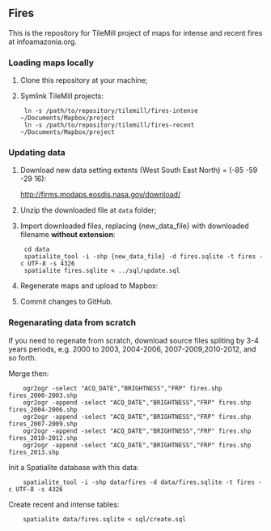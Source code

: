 ## Fires

This is the repository for TileMill project of maps for intense and recent fires at infoamazonia.org.

### Loading maps locally

1. Clone this repository at your machine;

1. Symlink TileMill projects:

		ln -s /path/to/repository/tilemill/fires-intense ~/Documents/Mapbox/project 
		ln -s /path/to/repository/tilemill/fires-recent ~/Documents/Mapbox/project	

### Updating data

1. Download new data setting extents (West South East North) = (-85 -59 -29 16):

    http://firms.modaps.eosdis.nasa.gov/download/

1. Unzip the downloaded file at `data` folder;

1. Import downloaded files, replacing {new_data_file} with downloaded filename **without extension**:

		cd data
		spatialite_tool -i -shp {new_data_file} -d fires.sqlite -t fires -c UTF-8 -s 4326
		spatialite fires.sqlite < ../sql/update.sql

1. Regenerate maps and upload to Mapbox:

1. Commit changes to GitHub.

### Regenarating data from scratch

If you need to regenate from scratch, download source files spliting by 3-4 years periods, e.g. 2000 to 2003, 2004-2006, 2007-2009,2010-2012, and so forth.

Merge then:

		ogr2ogr -select "ACQ_DATE","BRIGHTNESS","FRP" fires.shp fires_2000-2003.shp
		ogr2ogr -append -select "ACQ_DATE","BRIGHTNESS","FRP" fires.shp fires_2004-2006.shp
		ogr2ogr -append -select "ACQ_DATE","BRIGHTNESS","FRP" fires.shp fires_2007-2009.shp
		ogr2ogr -append -select "ACQ_DATE","BRIGHTNESS","FRP" fires.shp fires_2010-2012.shp
		ogr2ogr -append -select "ACQ_DATE","BRIGHTNESS","FRP" fires.shp fires_2013.shp
	
Init a Spatialite database with this data:

		spatialite_tool -i -shp data/fires -d data/fires.sqlite -t fires -c UTF-8 -s 4326
	
Create recent and intense tables:

		spatialite data/fires.sqlite < sql/create.sql
